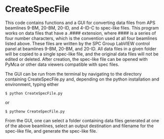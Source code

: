 # CreateSpecFile

This code contains functions and a GUI for converting data files from APS beamlines 9-BM, 20-BM, 20-ID, and 4-ID-C to spec-like files. This program works on data files that have a .#### extension, where #### is a series of four number characters, which is the convention used at all four beamlines listed above. These files are written by the SPC Group LabVIEW control panel at beamlines 9-BM, 20-BM, and 20-ID. All data files in a given folder will be copied to a single spec-like file, and the original data files will not be edited or deleted. After creation, the spec-like file can be opened with PyMca or other data viewers compatible with spec files.

The GUI can be run from the terminal by navigating to the directory containing CreateSpecFile.py and, depending on the python installation and environment, typing either

```
$ python CreateSpecFile.py
```

or

```
$ pythonw CreateSpecFile.py
```

From the GUI, one can select a folder containing data files generated at one of the above beamlines, select an output destination and filename for the spec-like file, and generate the spec-like file.
